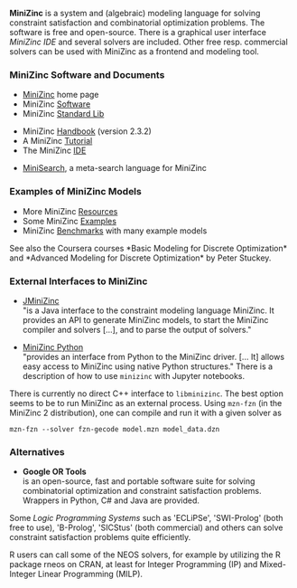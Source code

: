 **MiniZinc** is a system and (algebraic) modeling language for solving constraint satisfaction and combinatorial optimization problems. The software is free and open-source. There is a graphical user interface *MiniZinc IDE* and several solvers are included. Other free resp. commercial solvers can be used with MiniZinc as a frontend and modeling tool.

### MiniZinc Software and Documents

- [MiniZinc](https://www.minizinc.org/) home page
- MiniZinc [Software](https://www.minizinc.org/software.html)
- MiniZinc [Standard Lib](https://github.com/MiniZinc/libminizinc/tree/master/share/minizinc/std)
  <p></p>
- MiniZinc [Handbook](https://www.minizinc.org/doc-2.3.2/en/) (version 2.3.2)
- A MiniZinc [Tutorial](https://www.minizinc.org/downloads/doc-latest/minizinc-tute.pdf)
- The MiniZinc [IDE](https://www.minizinc.org/ide/index.html)
  <p></p>
- [MiniSearch](https://www.minizinc.org/minisearch/), a meta-search language for MiniZinc

### Examples of MiniZinc Models

- More MiniZinc [Resources](https://www.minizinc.org/resources.html)
- Some MiniZinc [Examples](https://github.com/MiniZinc/minizinc-examples)
- MiniZinc [Benchmarks](https://github.com/MiniZinc/minizinc-benchmarks) with many example models

<p>See also the Coursera courses *Basic Modeling for Discrete Optimization* <br/>and *Advanced Modeling for Discrete Optimization* by Peter Stuckey.</p>

### External Interfaces to MiniZinc

- [JMiniZinc]()  
  "is a Java interface to the constraint modeling language MiniZinc. It provides an API to generate MiniZinc models, to start the MiniZinc compiler and solvers [...], and to parse the output of solvers."
  
- [MiniZinc Python](https://pypi.org/project/minizinc/)  
  "provides an interface from Python to the MiniZinc driver. [... It] allows easy access to MiniZinc using native Python structures." There is a description of how to use `minizinc` with Jupyter notebooks.

There is currently no direct C++ interface to `libminizinc`. The best option seems to be to run MiniZinc as an external process. Using `mzn-fzn` (in the MiniZinc 2 distribution), one can compile and run it with a given solver as

    mzn-fzn --solver fzn-gecode model.mzn model_data.dzn

### Alternatives

- **Google OR Tools**  
  is an open-source, fast and portable software suite for solving combinatorial optimization and constraint satisfaction problems. Wrappers in Python, C# and Java are provided.

Some *Logic Programming Systems* such as 'ECLiPSe', 'SWI-Prolog' (both free to use), 'B-Prolog', 'SICStus' (both commercial) and others can solve constraint satisfaction problems quite efficiently.

R users can call some of the NEOS solvers, for example by utilizing the R package rneos on CRAN, at least for Integer Programming (IP) and Mixed-Integer Linear Programming (MILP).
